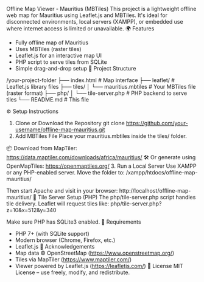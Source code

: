Offline Map Viewer - Mauritius (MBTiles)
This project is a lightweight offline web map for Mauritius using Leaflet.js and MBTiles. It's ideal for disconnected environments, local servers (XAMPP), or embedded use where internet access is limited or unavailable.
🌍 Features
- Fully offline map of Mauritius
- Uses MBTiles (raster tiles)
- Leaflet.js for an interactive map UI
- PHP script to serve tiles from SQLite
- Simple drag-and-drop setup
📁 Project Structure

/your-project-folder
├── index.html               # Map interface
├── leaflet/                 # Leaflet.js library files
├── tiles/
│   └── mauritius.mbtiles    # Your MBTiles file (raster format)
├── php/
│   └── tile-server.php      # PHP backend to serve tiles
└── README.md                # This file

⚙️ Setup Instructions
1. Clone or Download the Repository
git clone https://github.com/your-username/offline-map-mauritius.git
2. Add MBTiles File
Place your mauritius.mbtiles inside the tiles/ folder.

📦 Download from MapTiler: https://data.maptiler.com/downloads/africa/mauritius/
🛠️ Or generate using OpenMapTiles: https://openmaptiles.org/
3. Run a Local Server
Use XAMPP or any PHP-enabled server.
Move the folder to: /xampp/htdocs/offline-map-mauritius/

Then start Apache and visit in your browser:
http://localhost/offline-map-mauritius/
🔗 Tile Server Setup (PHP)
The php/tile-server.php script handles tile delivery. Leaflet will request tiles like:
php/tile-server.php?z=10&x=512&y=340

Make sure PHP has SQLite3 enabled.
🧪 Requirements
- PHP 7+ (with SQLite support)
- Modern browser (Chrome, Firefox, etc.)
- Leaflet.js
🙏 Acknowledgements
- Map data © OpenStreetMap (https://www.openstreetmap.org/)
- Tiles via MapTiler (https://www.maptiler.com/)
- Viewer powered by Leaflet.js (https://leafletjs.com/)
🪪 License
MIT License – use freely, modify, and redistribute.
